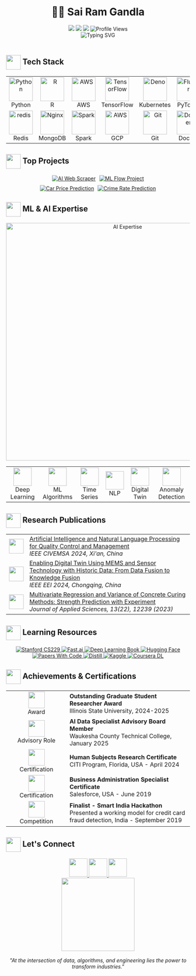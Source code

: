 # <div align="center">👨‍💻 Sai Ram Gandla</div>

<div align="center">
  <a href="https://www.linkedin.com/in/sairamgandla"><img src="https://img.shields.io/badge/-LinkedIn-0A66C2?style=for-the-badge&logo=linkedin&logoColor=white" /></a>
  <a href="mailto:sairamgandla11@gmail.com"><img src="https://img.shields.io/badge/-Email-EA4335?style=for-the-badge&logo=gmail&logoColor=white" /></a>
  <a href="https://orcid.org/0009-0005-4455-3111"><img src="https://img.shields.io/badge/-ORCID-A6CE39?style=for-the-badge&logo=orcid&logoColor=white" /></a>
  <img src="https://komarev.com/ghpvc/?username=stu1219&style=for-the-badge&color=blue" alt="Profile Views"/>
</div>

<div align="center">
  <img src="https://readme-typing-svg.demolab.com?font=Fira+Code&weight=600&size=22&pause=1000&color=6495ED&center=true&vCenter=true&width=435&lines=Machine+Learning+Engineer;Researcher;IEEE+Published+Author;Deep+Learning+Specialist" alt="Typing SVG" />
</div>

<br/>

## <img align="center" src="https://user-images.githubusercontent.com/74038190/212284087-bbe7e430-757e-4901-90bf-4cd2ce3e1852.gif" width="40"> Tech Stack

<div align="center">
  <table>
    <tr>
      <td align="center" width="96">
        <img src="https://techstack-generator.vercel.app/python-icon.svg" alt="Python" width="65" height="65" />
        <br>Python
      </td>
      <td align="center" width="96">
        <img src="https://techstack-generator.vercel.app/js-icon.svg" alt="R" width="65" height="65" />
        <br>R
      </td>
      <td align="center" width="96">
        <img src="https://techstack-generator.vercel.app/aws-icon.svg" alt="AWS" width="65" height="65" />
        <br>AWS
      </td>
      <td align="center" width="96">
        <img src="https://user-images.githubusercontent.com/25181517/223639822-2a01e63a-a7f9-4a5f-9d12-0ac968db7a48.png" alt="TensorFlow" width="65" height="65" />
        <br>TensorFlow
      </td>
      <td align="center" width="96">
        <img src="https://user-images.githubusercontent.com/25181517/202540780-999f189c-341a-438a-a7e7-eff5a505b2f9.png" alt="Deno" width="65" height="65" />
        <br>Kubernetes
      </td>
      <td align="center" width="96">
        <img src="https://user-images.githubusercontent.com/25181517/197845567-86a09ca9-d96f-42c4-9ab2-d4d5dc17efe5.png" alt="Flutter" width="65" height="65" />
        <br>PyTorch
      </td>
      <td align="center" width="96">
        <img src="https://user-images.githubusercontent.com/25181517/183914128-3fc88b4a-4ac1-40e6-9443-9a30182379b7.png" alt="Jupyter" width="65" height="65" />
        <br>Jupyter
      </td>
    </tr>
    <tr>
      <td align="center" width="96">
        <img src="https://user-images.githubusercontent.com/25181517/182884894-d3fa6ee0-f2b4-4960-9961-64740f533f2a.png" alt="redis" width="65" height="65" />
        <br>Redis
      </td>
      <td align="center" width="96">
        <img src="https://user-images.githubusercontent.com/25181517/183345125-9a7cd2e6-6ad6-436f-8490-44c903bef84c.png" alt="Nginx" width="65" height="65" />
        <br>MongoDB
      </td>
      <td align="center" width="96">
        <img src="https://user-images.githubusercontent.com/25181517/184357834-eba1eee1-6074-4dfb-8eee-8c04fbaeb283.png" alt="Spark" width="65" height="65" />
        <br>Spark
      </td>
      <td align="center" width="96">
        <img src="https://user-images.githubusercontent.com/25181517/183896132-54262f2e-6d98-41e3-8888-e40ab5a17326.png" alt="AWS" width="65" height="65" />
        <br>GCP
      </td>
      <td align="center" width="96">
        <img src="https://user-images.githubusercontent.com/25181517/192108372-f71d70ac-7ae6-4c0d-8395-51d8870c2ef0.png" alt="Git" width="65" height="65" />
        <br>Git
      </td>
      <td align="center" width="96">
        <img src="https://skillicons.dev/icons?i=docker" alt="Docker" width="65" height="65" />
        <br>Docker
      </td>
      <td align="center" width="96">
        <img src="https://img.icons8.com/color/48/000000/snowflake.png" alt="Snowflake" width="65" height="65" />
        <br>Snowflake
      </td>
    </tr>
  </table>
</div>

## <img align="center" src="https://user-images.githubusercontent.com/74038190/216120981-b9507c36-0e04-4469-8e27-c99271b45ba5.png" width="40"> Top Projects

<div align="center">
  <div style="display: flex; justify-content: center; gap: 10px; flex-wrap: wrap;">
    <a href="https://github.com/stu1219/AI-Web-Scraper-with-LLM-Parsing">
      <img src="https://github-readme-stats.vercel.app/api/pin/?username=stu1219&repo=AI-Web-Scraper-with-LLM-Parsing&theme=tokyonight&hide_border=true" alt="AI Web Scraper" />
    </a>
    <a href="https://github.com/stu1219/End-to-end-machine-learning-Project-with-ML-flow">
      <img src="https://github-readme-stats.vercel.app/api/pin/?username=stu1219&repo=End-to-end-machine-learning-Project-with-ML-flow&theme=tokyonight&hide_border=true" alt="ML Flow Project" />
    </a>
  </div>
  <div style="display: flex; justify-content: center; gap: 10px; flex-wrap: wrap; margin-top: 10px;">
    <a href="https://github.com/stu1219/Car-Price-Prediction-Using-Machine-Learning">
      <img src="https://github-readme-stats.vercel.app/api/pin/?username=stu1219&repo=Car-Price-Prediction-Using-Machine-Learning&theme=tokyonight&hide_border=true" alt="Car Price Prediction" />
    </a>
    <a href="https://github.com/stu1219/Crime_Rate_Prediction_using_Facebook_Prophet">
      <img src="https://github-readme-stats.vercel.app/api/pin/?username=stu1219&repo=Crime_Rate_Prediction_using_Facebook_Prophet&theme=tokyonight&hide_border=true" alt="Crime Rate Prediction" />
    </a>
  </div>
</div>

## <img align="center" src="https://user-images.githubusercontent.com/74038190/212284087-bbe7e430-757e-4901-90bf-4cd2ce3e1852.gif" width="40"> ML & AI Expertise

<div align="center">
  <img src="https://i.imgur.com/YMnvL0v.png" alt="AI Expertise" width="650px"/>
</div>

<div align="center">
  <table border="0">
    <tr>
      <td align="center">
        <img width="50" src="https://user-images.githubusercontent.com/25181517/223639822-2a01e63a-a7f9-4a5f-9d12-0ac968db7a48.png">
        <br>Deep Learning
      </td>
      <td align="center">
        <img width="50" src="https://img.icons8.com/external-soft-fill-juicy-fish/60/000000/external-machine-coding-and-development-soft-fill-soft-fill-juicy-fish.png">
        <br>ML Algorithms
      </td>
      <td align="center">
        <img width="50" src="https://img.icons8.com/color/48/000000/combo-chart--v1.png">
        <br>Time Series
      </td>
      <td align="center">
        <img width="50" src="https://img.icons8.com/external-flaticons-flat-flat-icons/64/000000/external-nlp-computer-science-flaticons-flat-flat-icons.png">
        <br>NLP
      </td>
      <td align="center">
        <img width="50" src="https://img.icons8.com/external-vectorslab-flat-vectorslab/53/000000/external-Digital-Twin-industry-vectorslab-flat-vectorslab.png">
        <br>Digital Twin
      </td>
      <td align="center">
        <img width="50" src="https://img.icons8.com/color/48/000000/find-matching-job.png">
        <br>Anomaly Detection
      </td>
    </tr>
  </table>
</div>

## <img align="center" src="https://user-images.githubusercontent.com/74038190/213844263-a8897a51-32f4-4b3b-b5c2-e1528b89f6f3.png" width="40"> Research Publications

<div align="center">
  <table border="0">
    <tr>
      <td>
        <img src="https://img.icons8.com/fluency/48/000000/ieee.png" width="40"/>
      </td>
      <td>
        <a href="https://ieeexplore.ieee.org/search/searchresult.jsp?newsearch=true&queryText=Artificial%20Intelligence%20and%20Natural%20Language%20Processing%20for%20Quality%20Control%20and%20Management">
          Artificial Intelligence and Natural Language Processing for Quality Control and Management
        </a>
        <br>
        <i>IEEE CIVEMSA 2024, Xi'an, China</i>
      </td>
    </tr>
    <tr>
      <td>
        <img src="https://img.icons8.com/fluency/48/000000/ieee.png" width="40"/>
      </td>
      <td>
        <a href="https://ieeexplore.ieee.org/search/searchresult.jsp?newsearch=true&queryText=Enabling%20Digital%20Twin%20Using%20MEMS%20and%20Sensor%20Technology%20with%20Historic%20Data">
          Enabling Digital Twin Using MEMS and Sensor Technology with Historic Data: From Data Fusion to Knowledge Fusion
        </a>
        <br>
        <i>IEEE EEI 2024, Chongqing, China</i>
      </td>
    </tr>
    <tr>
      <td>
        <img src="https://img.icons8.com/color/48/000000/study.png" width="40"/>
      </td>
      <td>
        <a href="https://www.mdpi.com/journal/applsci">
          Multivariate Regression and Variance of Concrete Curing Methods: Strength Prediction with Experiment
        </a>
        <br>
        <i>Journal of Applied Sciences, 13(22), 12239 (2023)</i>
      </td>
    </tr>
  </table>
</div>

## <img align="center" src="https://user-images.githubusercontent.com/74038190/216121964-513bdf95-3c8c-429a-82bc-7c770caca8fc.png" width="40"> Learning Resources

<div align="center">
  <a href="https://www.youtube.com/playlist?list=PLoROMvodv4rMiGQp3WXShtMGgzqpfVfbU">
    <img src="https://img.shields.io/badge/Stanford-CS229-8C1515?style=for-the-badge&logo=stanford&logoColor=white" alt="Stanford CS229"/>
  </a>
  <a href="https://www.fast.ai/">
    <img src="https://img.shields.io/badge/Fast.ai-Deep%20Learning-00A4EF?style=for-the-badge" alt="Fast.ai"/>
  </a>
  <a href="https://www.deeplearningbook.org/">
    <img src="https://img.shields.io/badge/Book-Deep%20Learning-FF6F00?style=for-the-badge&logo=tensorflow" alt="Deep Learning Book"/>
  </a>
  <a href="https://huggingface.co/">
    <img src="https://img.shields.io/badge/Hugging%20Face-Transformers-FFD21E?style=for-the-badge&logo=huggingface" alt="Hugging Face"/>
  </a>
  <br>
  <a href="https://paperswithcode.com/">
    <img src="https://img.shields.io/badge/Papers-With%20Code-21CBCE?style=for-the-badge&logo=github" alt="Papers With Code"/>
  </a>
  <a href="https://distill.pub/">
    <img src="https://img.shields.io/badge/Distill-Research-FF6B6B?style=for-the-badge" alt="Distill"/>
  </a>
  <a href="https://www.kaggle.com/">
    <img src="https://img.shields.io/badge/Kaggle-Competitions-20BEFF?style=for-the-badge&logo=kaggle" alt="Kaggle"/>
  </a>
  <a href="https://www.coursera.org/specializations/deep-learning">
    <img src="https://img.shields.io/badge/Coursera-Deep%20Learning-0056D2?style=for-the-badge&logo=coursera" alt="Coursera DL"/>
  </a>
</div>

## <img align="center" src="https://user-images.githubusercontent.com/74038190/212744289-c46f1717-bfc9-4724-8ef3-4b08e3583110.gif" width="40"> Achievements & Certifications

<div align="center">
  <table border="0">
    <tr>
      <td width="150" align="center">
        <img src="https://img.icons8.com/fluency/48/000000/prize.png" width="45"/>
        <br>
        Award
      </td>
      <td>
        <b>Outstanding Graduate Student Researcher Award</b>
        <br>Illinois State University, 2024-2025
      </td>
    </tr>
    <tr>
      <td width="150" align="center">
        <img src="https://img.icons8.com/color/48/000000/meeting-room.png" width="45"/>
        <br>
        Advisory Role
      </td>
      <td>
        <b>AI Data Specialist Advisory Board Member</b>
        <br>Waukesha County Technical College, January 2025
      </td>
    </tr>
    <tr>
      <td width="150" align="center">
        <img src="https://img.icons8.com/color/48/000000/certificate.png" width="45"/>
        <br>
        Certification
      </td>
      <td>
        <b>Human Subjects Research Certificate</b>
        <br>CITI Program, Florida, USA - April 2024
      </td>
    </tr>
    <tr>
      <td width="150" align="center">
        <img src="https://img.icons8.com/color/48/000000/salesforce.png" width="45"/>
        <br>
        Certification
      </td>
      <td>
        <b>Business Administration Specialist Certificate</b>
        <br>Salesforce, USA - June 2019
      </td>
    </tr>
    <tr>
      <td width="150" align="center">
        <img src="https://img.icons8.com/color/48/000000/hackathon.png" width="45"/>
        <br>
        Competition
      </td>
      <td>
        <b>Finalist - Smart India Hackathon</b>
        <br>Presented a working model for credit card fraud detection, India - September 2019
      </td>
    </tr>
  </table>
</div>

## <img align="center" src="https://user-images.githubusercontent.com/74038190/212284100-561aa473-3905-4a80-b561-0d28506553ee.gif" width="40"> Let's Connect

<div align="center">
  <a href="https://www.linkedin.com/in/sairamgandla">
    <img src="https://img.icons8.com/fluent/48/000000/linkedin.png" width="50" height="50"/>
  </a>
  <a href="mailto:sairamgandla11@gmail.com">
    <img src="https://img.icons8.com/fluent/48/000000/gmail.png" width="50" height="50"/>
  </a>
  <a href="https://github.com/stu1219">
    <img src="https://img.icons8.com/fluent/48/000000/github.png" width="50" height="50"/>
  </a>
</div>

<div align="center">
  <img src="https://user-images.githubusercontent.com/74038190/213866269-5d00981c-7c98-46d7-8a8e-16f462f15227.gif" width="200" />
  <br><br>
  <i>"At the intersection of data, algorithms, and engineering lies the power to transform industries."</i>
</div>
